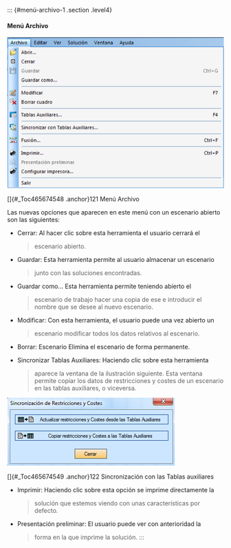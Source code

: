 ::: {#menú-archivo-1 .section .level4}
#### Menú Archivo

![](../media/file152.png)

[]{#_Toc465674548 .anchor}121 Menú Archivo

Las nuevas opciones que aparecen en este menú con un escenario abierto
son las siguientes:

-   Cerrar: Al hacer clic sobre esta herramienta el usuario cerrará el
    > escenario abierto.

-   Guardar: Esta herramienta permite al usuario almacenar un escenario
    > junto con las soluciones encontradas.

-   Guardar como... Esta herramienta permite teniendo abierto el
    > escenario de trabajo hacer una copia de ese e introducir el nombre
    > que se desee al nuevo escenario.

-   Modificar: Con esta herramienta, el usuario puede una vez abierto un
    > escenario modificar todos los datos relativos al escenario.

-   Borrar: Escenario Elimina el escenario de forma permanente.

-   Sincronizar Tablas Auxiliares: Haciendo clic sobre esta herramienta
    > aparece la ventana de la ilustración siguiente. Esta ventana
    > permite copiar los datos de restricciones y costes de un escenario
    > en las tablas auxiliares, o viceversa.

![](../media/file153.png)

[]{#_Toc465674549 .anchor}122 Sincronización con las Tablas auxiliares

-   Imprimir: Haciendo clic sobre esta opción se imprime directamente la
    > solución que estemos viendo con unas características por defecto.

-   Presentación preliminar: El usuario puede ver con anterioridad la
    > forma en la que imprime la solución.
:::
